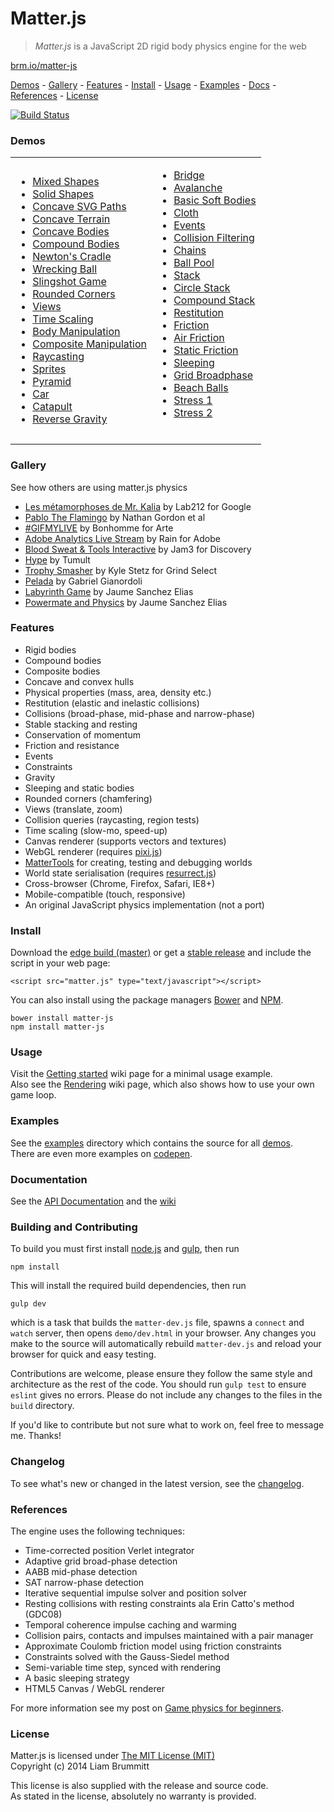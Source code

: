 # Matter.js

> *Matter.js* is a JavaScript 2D rigid body physics engine for the web

[brm.io/matter-js](http://brm.io/matter-js)

[Demos](#demos) - [Gallery](#gallery) - [Features](#features) - [Install](#install) - [Usage](#usage) - [Examples](#examples) -  [Docs](#documentation) - [References](#references) - [License](#license)

[![Build Status](https://travis-ci.org/liabru/matter-js.png?branch=master)](https://travis-ci.org/liabru/matter-js)

### Demos

<table>
  <tr>
    <td>
      <ul>
        <li><a href="http://brm.io/matter-js/demo#mixed">Mixed Shapes</a></li>
        <li><a href="http://brm.io/matter-js/demo#mixedSolid">Solid Shapes</a></li>
        <li><a href="http://brm.io/matter-js/demo#svg">Concave SVG Paths</a></li>
        <li><a href="http://brm.io/matter-js/demo#terrain">Concave Terrain</a></li>
        <li><a href="http://brm.io/matter-js/demo#concave">Concave Bodies</a></li>
        <li><a href="http://brm.io/matter-js/demo#compound">Compound Bodies</a></li>
        <li><a href="http://brm.io/matter-js/demo#newtonsCradle">Newton's Cradle</a></li>
        <li><a href="http://brm.io/matter-js/demo#wreckingBall">Wrecking Ball</a></li>
        <li><a href="http://brm.io/matter-js/demo#slingshot">Slingshot Game</a></li>
        <li><a href="http://brm.io/matter-js/demo#rounded">Rounded Corners</a></li>
        <li><a href="http://brm.io/matter-js/demo#views">Views</a></li>
        <li><a href="http://brm.io/matter-js/demo#timescale">Time Scaling</a></li>
        <li><a href="http://brm.io/matter-js/demo#manipulation">Body Manipulation</a></li>
        <li><a href="http://brm.io/matter-js/demo#compositeManipulation">Composite Manipulation</a></li>
        <li><a href="http://brm.io/matter-js/demo#raycasting">Raycasting</a></li>
        <li><a href="http://brm.io/matter-js/demo#sprites">Sprites</a></li>
        <li><a href="http://brm.io/matter-js/demo#pyramid">Pyramid</a></li>
        <li><a href="http://brm.io/matter-js/demo#car">Car</a></li>
        <li><a href="http://brm.io/matter-js/demo#catapult">Catapult</a></li>
        <li><a href="http://brm.io/matter-js/demo#gravity">Reverse Gravity</a></li>
      </ul>
    </td>
    <td>
      <ul>
        <li><a href="http://brm.io/matter-js/demo#bridge">Bridge</a></li>
        <li><a href="http://brm.io/matter-js/demo#avalanche">Avalanche</a></li>
        <li><a href="http://brm.io/matter-js/demo#softBody">Basic Soft Bodies</a></li>
        <li><a href="http://brm.io/matter-js/demo#cloth">Cloth</a></li>
        <li><a href="http://brm.io/matter-js/demo#events">Events</a></li>
        <li><a href="http://brm.io/matter-js/demo#collisionFiltering">Collision Filtering</a></li>
        <li><a href="http://brm.io/matter-js/demo#chains">Chains</a></li>
        <li><a href="http://brm.io/matter-js/demo#ballPool">Ball Pool</a></li>
        <li><a href="http://brm.io/matter-js/demo#stack">Stack</a></li>
        <li><a href="http://brm.io/matter-js/demo#circleStack">Circle Stack</a></li>
        <li><a href="http://brm.io/matter-js/demo#compoundStack">Compound Stack</a></li>
        <li><a href="http://brm.io/matter-js/demo#restitution">Restitution</a></li>
        <li><a href="http://brm.io/matter-js/demo#friction">Friction</a></li>
        <li><a href="http://brm.io/matter-js/demo#airFriction">Air Friction</a></li>
        <li><a href="http://brm.io/matter-js/demo#staticFriction">Static Friction</a></li>
        <li><a href="http://brm.io/matter-js/demo#sleeping">Sleeping</a></li>
        <li><a href="http://brm.io/matter-js/demo#broadphase">Grid Broadphase</a></li>
        <li><a href="http://brm.io/matter-js/demo#beachBalls">Beach Balls</a></li>
        <li><a href="http://brm.io/matter-js/demo#stress">Stress 1</a></li>
        <li><a href="http://brm.io/matter-js/demo#stress2">Stress 2</a></li>
      </ul>
      <br>
    </td>
  </tr>
</table>

### Gallery

See how others are using matter.js physics

- [Les métamorphoses de Mr. Kalia](http://www.lab212.org/projects/les-metamorphoses-de-mr-kalia) by Lab212 for Google
- [Pablo The Flamingo](http://pablotheflamingo.com/) by Nathan Gordon et al
- [#GIFMYLIVE](http://bonhommeparis.com/en/projects/arte-gifmylive) by Bonhomme for Arte
- [Adobe Analytics Live Stream](http://adobefirehose.mediarain.com/) by Rain for Adobe
- [Blood Sweat & Tools Interactive](http://bloodsweatandtools.discovery.ca/gamebench/) by Jam3 for Discovery
- [Hype](http://tumult.com/hype/pro/) by Tumult
- [Trophy Smasher](http://grindselect.com/trophy/game) by Kyle Stetz for Grind Select
- [Pelada](https://gabrielmfadt.wordpress.com/tag/matter-js/) by Gabriel Gianordoli
- [Labyrinth Game](https://vine.co/v/OjYTwi1gdB1) by Jaume Sanchez Elias
- [Powermate and Physics](https://vine.co/v/OjXaEzivvJe) by Jaume Sanchez Elias

### Features

- Rigid bodies
- Compound bodies
- Composite bodies
- Concave and convex hulls
- Physical properties (mass, area, density etc.)
- Restitution (elastic and inelastic collisions)
- Collisions (broad-phase, mid-phase and narrow-phase)
- Stable stacking and resting
- Conservation of momentum
- Friction and resistance
- Events
- Constraints
- Gravity
- Sleeping and static bodies
- Rounded corners (chamfering)
- Views (translate, zoom)
- Collision queries (raycasting, region tests)
- Time scaling (slow-mo, speed-up)
- Canvas renderer (supports vectors and textures)
- WebGL renderer (requires [pixi.js](https://github.com/GoodBoyDigital/pixi.js/))
- [MatterTools](https://github.com/liabru/matter-tools) for creating, testing and debugging worlds
- World state serialisation (requires [resurrect.js](https://github.com/skeeto/resurrect-js))
- Cross-browser (Chrome, Firefox, Safari, IE8+)
- Mobile-compatible (touch, responsive)
- An original JavaScript physics implementation (not a port)

### Install

Download the [edge build (master)](https://github.com/liabru/matter-js/blob/master/build/matter.js) or get a [stable release](https://github.com/liabru/matter-js/releases) and include the script in your web page:

    <script src="matter.js" type="text/javascript"></script>

You can also install using the package managers [Bower](http://bower.io/search/?q=matter-js) and [NPM](https://www.npmjs.org/package/matter-js).

    bower install matter-js
    npm install matter-js

### Usage

Visit the [Getting started](https://github.com/liabru/matter-js/wiki/Getting-started) wiki page for a minimal usage example.  
Also see the [Rendering](https://github.com/liabru/matter-js/wiki/Rendering) wiki page, which also shows how to use your own game loop.

### Examples

See the [examples](https://github.com/liabru/matter-js/tree/master/examples) directory which contains the source for all [demos](#demos).  
There are even more examples on [codepen](http://codepen.io/collection/Fuagy/).

### Documentation

See the [API Documentation](http://brm.io/matter-js/docs) and the [wiki](https://github.com/liabru/matter-js/wiki)

### Building and Contributing

To build you must first install [node.js](http://nodejs.org/) and [gulp](http://gulpjs.com/), then run

	npm install

This will install the required build dependencies, then run

	gulp dev

which is a task that builds the `matter-dev.js` file, spawns a `connect` and `watch` server, then opens `demo/dev.html` in your browser. Any changes you make to the source will automatically rebuild `matter-dev.js` and reload your browser for quick and easy testing.

Contributions are welcome, please ensure they follow the same style and architecture as the rest of the code. You should run `gulp test` to ensure `eslint` gives no errors. Please do not include any changes to the files in the `build` directory. 

If you'd like to contribute but not sure what to work on, feel free to message me. Thanks!

### Changelog

To see what's new or changed in the latest version, see the [changelog](https://github.com/liabru/matter-js/blob/master/CHANGELOG.md).

### References

The engine uses the following techniques:

- Time-corrected position Verlet integrator
- Adaptive grid broad-phase detection
- AABB mid-phase detection
- SAT narrow-phase detection
- Iterative sequential impulse solver and position solver
- Resting collisions with resting constraints ala Erin Catto's method
    (GDC08)
- Temporal coherence impulse caching and warming
- Collision pairs, contacts and impulses maintained with a pair
    manager
- Approximate Coulomb friction model using friction constraints
- Constraints solved with the Gauss-Siedel method
- Semi-variable time step, synced with rendering
-   A basic sleeping strategy
- HTML5 Canvas / WebGL renderer

For more information see my post on [Game physics for beginners](http://brm.io/game-physics-for-beginners/).

### License

Matter.js is licensed under [The MIT License (MIT)](http://opensource.org/licenses/MIT)  
Copyright (c) 2014 Liam Brummitt

This license is also supplied with the release and source code.  
As stated in the license, absolutely no warranty is provided.

